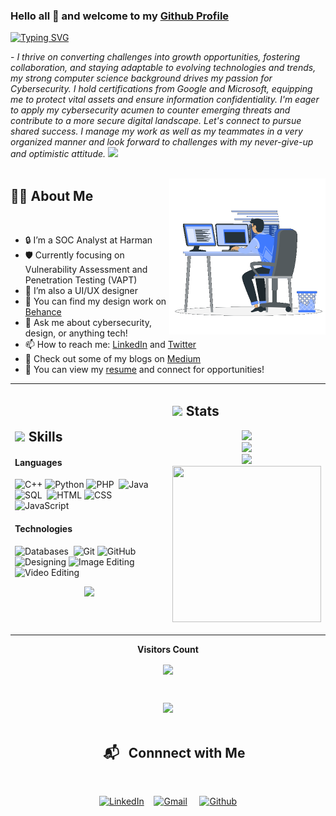 ### Hello all 👋 and welcome to my [Github Profile](https://github.com/Bhowal19)

<a href="https://git.io/typing-svg"><img src="https://readme-typing-svg.herokuapp.com?font=Fira+Code&pause=1000&color=BAFF28&width=438&height=53&lines=I+am+Ayan+Bhowal;A+Front-End+Engineer;UI%2FUX+Designer;Web+and+Graphic+Designer;Motion+Graphics+Artist;And+An+Emerging+Security+Engineer" alt="Typing SVG" /></a>
 <p>- <i>I thrive on converting challenges into growth opportunities, fostering collaboration, and staying adaptable to evolving technologies and trends, my strong computer science background drives my passion for Cybersecurity. I hold certifications from Google and Microsoft, equipping me to protect vital assets and ensure information confidentiality.
I'm eager to apply my cybersecurity acumen to counter emerging threats and contribute to a more secure digital landscape. Let's connect to pursue shared success. I manage my work as well as my teammates in a very organized manner and look forward to challenges with my never-give-up and optimistic attitude.
<img src="https://user-images.githubusercontent.com/73097560/115834477-dbab4500-a447-11eb-908a-139a6edaec5c.gif"><br><br>
</i></p>
<!-- <img src="https://www.wingstechsolutions.com/wp-content/uploads/2022/03/full-stack-development.gif" width="50%" align="right" /> -->
<picture> <img align="right" src="https://github.com/0xAbdulKhalid/0xAbdulKhalid/raw/main/assets/mdImages/Right_Side.gif" width = 250px></picture>

## 🙋‍♂️ About Me
</br>


- 🔒 I’m a SOC Analyst at Harman
- 🛡️ Currently focusing on Vulnerability Assessment and Penetration Testing (VAPT)
- 🎨 I’m also a UI/UX designer  
- 📂 You can find my design work on [Behance](https://www.behance.net/ayanbhowal)
- 💬 Ask me about cybersecurity, design, or anything tech!
- 📫 How to reach me: [LinkedIn](https://www.linkedin.com/in/ayan-bhowal-617518214/) and [Twitter](https://twitter.com/AyanBhowal8)
- 📝 Check out some of my blogs on [Medium](https://medium.com/@BhowalWarden)
- 📃 You can view my [resume](https://drive.google.com/file/d/1FNKEBEDhBH-VLrLlSxr7o57vAvOZE68M/view?usp=share_link) and connect for opportunities!

<table width="100%" >

<tr>
<td width="50%">
 
<!--  &nbsp;&nbsp;&nbsp;&nbsp;&nbsp;&nbsp;&nbsp;&nbsp;&nbsp;&nbsp;&nbsp;&nbsp;&nbsp;&nbsp;&nbsp;&nbsp;&nbsp;&nbsp;&nbsp;&nbsp;&nbsp; [![Top Languages](https://github-readme-stats.vercel.app/api/top-langs/?username=bhowal19&layout=compact&langs_count=10&theme=chartreuse-dark)](https://github.com/anuraghazra/github-readme-stats) -->
 
## <img src="https://media2.giphy.com/media/QssGEmpkyEOhBCb7e1/giphy.gif?cid=ecf05e47a0n3gi1bfqntqmob8g9aid1oyj2wr3ds3mg700bl&rid=giphy.gif" width ="25"><b> Skills</b>

 

#### Languages

 ![C++](https://img.shields.io/badge/-C++-05122A?style=flat&logo=C%2B%2B&logoColor=00599C) ![Python](https://img.shields.io/badge/-Python-05122A?style=flat&logo=python) ![PHP](https://img.shields.io/badge/-PHP-05122A?style=flat&logo=php)&nbsp;
![Java](https://img.shields.io/badge/-Java-05122A?style=flat&logo=java&logoColor=007396)  ![SQL](https://img.shields.io/badge/MySQL-00000F?style=flat&logo=mysql&logoColor=white)&nbsp;
![HTML](https://img.shields.io/badge/HTML5-E34F26?style=flat&logo=html5&logoColor=white) ![CSS](https://img.shields.io/badge/CSS3-1572B6?style=flat&logo=css3&logoColor=white) ![JavaScript](https://img.shields.io/badge/JavaScript-F7DF1E?style=flat&logo=javascript&logoColor=black) 



#### Technologies

![Databases](https://img.shields.io/badge/Databases-05122A?style=flat&logo=Databases&logoColor=white)&nbsp;
![Git](https://img.shields.io/badge/Git-F05032?style=flat&logo=git&logoColor=white) ![GitHub](https://img.shields.io/badge/GitHub-100000?style=flat&logo=github&logoColor=white) 
![Designing](https://img.shields.io/badge/Designing-05122A?style=flat&logo=Designing&logoColor=white) ![Image Editing](https://img.shields.io/badge/Image%20Editing-05122A?style=flat&logo=Image%20Editing&logoColor=white) ![Video Editing](https://img.shields.io/badge/Video%20Editing-05122A?style=flat&logo=Video%20Editing&logoColor=white)&nbsp;

<p align = "center">
 
<img width = "100%" src = "https://metrics.lecoq.io/bhowal19">
</p>
     
 
</td>
    <td>
  
## <img src="https://media4.giphy.com/media/MIGbtLZoVjbl0bYbAd/giphy.gif?cid=ecf05e472t2h0i8d7dcjaoau9iqtchhr899hxmpxzzgc7lyw&rid=giphy.gif" width="30"> Stats


<p align="center">
  <img width="100%" src="https://github-readme-stats.vercel.app/api?username=Bhowal19&theme=algolia&show_icons=true" />
 </br>
  <img width="100%" src="https://github-readme-streak-stats.herokuapp.com/?user=Bhowal19&theme=algolia"/>
 </br>
  <img width="100%" src="https://github-readme-stats.vercel.app/api/top-langs/?username=Bhowal19&theme=algolia&layout=compact" />
  <br>
    <img width="100%" src="https://github-profile-trophy.vercel.app/?username=Bhowal19&no-bg=true&no-frame=true&column=3&margin-w=15&margin-h=15" height = 250 />
</p>


     
  </td>
 </tr>
</table>








<div align="center">
 <b style = {font-weight: 600}>Visitors Count</b>

<p align="center"><img align="center" src="https://profile-counter.glitch.me/{AyanBhowal}/count.svg" /></p> 
<br>
 
 





 <img src="https://user-images.githubusercontent.com/73097560/115834477-dbab4500-a447-11eb-908a-139a6edaec5c.gif"><br><br>


## &nbsp; &nbsp; 📬 &nbsp; Connnect with Me

<br/>

<a href="https://www.linkedin.com/in/ayan-bhowal-617518214/"><img width="105px" alt="LinkedIn" src="https://img.shields.io/badge/LinkedIn%20-%230077B5.svg?&style=flat&logo=linkedin&logoColor=white"/></a> &nbsp;&nbsp;
<a href="mailto:bhowal.ayan19@gmail.com"><img width="85px" alt="Gmail" src="https://img.shields.io/badge/Gmail-D14836?style=flat&logo=gmail&logoColor=white" /></a> &nbsp; &nbsp; 
<a href = "https://github.com/Bhowal19"><img width="100px" alt = "Github" src = "https://img.shields.io/badge/Github-7289DA?style=flat&logo=github&logoColor=white"/></a>

</br>
</br>
